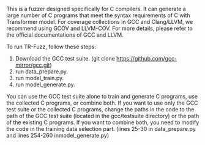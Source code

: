 This is a fuzzer designed specifically for C compilers. 
It can generate a large number of C programs that meet the syntax requirements of C with Transformer model. 
For coverage collections in GCC and Clang/LLVM, we recommend using GCOV and LLVM-COV. For more details, please refer to the official documentations of GCC and LLVM.


To run TR-Fuzz, follow these steps:

1. Download the GCC test suite. (git clone https://github.com/gcc-mirror/gcc.git)
2. run data_prepare.py.
3. run model_train.py.
4. run model_generate.py.



You can use the GCC test suite alone to train and generate C programs, use the collected C programs, or combine both. If you want to use only the GCC test suite or the collected C programs, change the paths in the code to the path of the GCC test suite (located in the gcc/testsuite directory) or the path of the existing C programs. If you want to combine both, you need to modify the code in the training data selection part. (lines 25-30 in data_prepare.py and lines 254-260 inmodel_generate.py)






